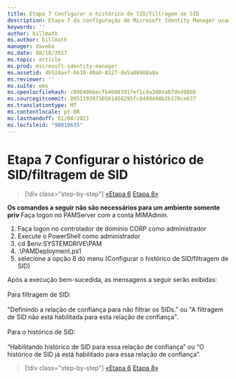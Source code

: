 ```yaml
---
title: Etapa 7 Configurar o histórico de SID/filtragem de SID
description: Etapa 7 da configuração de Microsoft Identity Manager usando scripts. Essa etapa aborda a configuração de filtragem e histórico do SID.
keywords: ''
author: billmath
ms.author: billmath
manager: daveba
ms.date: 08/18/2017
ms.topic: article
ms.prod: microsoft-identity-manager
ms.assetid: 4b524ae7-6610-40a0-8127-de5a08988a8a
ms.reviewer: ''
ms.suite: ems
ms.openlocfilehash: c09649bbecfb4608391fef1cda3d8da87ded888b
ms.sourcegitcommit: 89511939730501458295fc8499490b2b378ce637
ms.translationtype: MT
ms.contentlocale: pt-BR
ms.lasthandoff: 01/08/2021
ms.locfileid: "98010635"
---
```

# <a name="step-7-setup-sid-historysid-filtering"></a>Etapa 7 Configurar o histórico de SID/filtragem de SID

> [!div class="step-by-step"]
> [«Etapa 6](sp1-step6-setup-pam-trust.md)
> [Etapa 8»](sp1-step8-pam-deployment-verification.md)

**Os comandos a seguir não são necessários para um ambiente somente priv** Faça logon no PAMServer com a conta MIMAdmin.

1. Faça logon no controlador de domínio CORP como administrador
2. Execute o PowerShell como administrador
3. cd $env:SYSTEMDRIVE\PAM
4. .\PAMDeployment.ps1
5. selecione a opção 8 do menu (Configurar o histórico de SID/filtragem de SID)

Após a execução bem-sucedida, as mensagens a seguir serão exibidas:<br/></br>
Para filtragem de SID: <br/></br>
"Definindo a relação de confiança para não filtrar os SIDs." ou "A filtragem de SID não está habilitada para esta relação de confiança". </br></br>
Para o histórico de SID: </br></br>
“Habilitando histórico de SID para essa relação de confiança” ou “O histórico de SID já está habilitado para essa relação de confiança”.

> [!div class="step-by-step"]
> [«Etapa 6](sp1-step6-setup-pam-trust.md)
> [Etapa 8»](sp1-step8-pam-deployment-verification.md)
